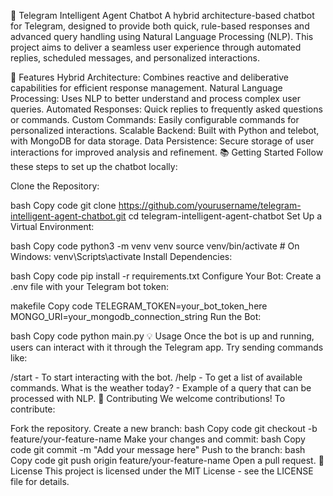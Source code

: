 🤖 Telegram Intelligent Agent Chatbot
A hybrid architecture-based chatbot for Telegram, designed to provide both quick, rule-based responses and advanced query handling using Natural Language Processing (NLP). This project aims to deliver a seamless user experience through automated replies, scheduled messages, and personalized interactions.

🚀 Features
Hybrid Architecture: Combines reactive and deliberative capabilities for efficient response management.
Natural Language Processing: Uses NLP to better understand and process complex user queries.
Automated Responses: Quick replies to frequently asked questions or commands.
Custom Commands: Easily configurable commands for personalized interactions.
Scalable Backend: Built with Python and telebot, with MongoDB for data storage.
Data Persistence: Secure storage of user interactions for improved analysis and refinement.
📚 Getting Started
Follow these steps to set up the chatbot locally:

Clone the Repository:

bash
Copy code
git clone https://github.com/yourusername/telegram-intelligent-agent-chatbot.git
cd telegram-intelligent-agent-chatbot
Set Up a Virtual Environment:

bash
Copy code
python3 -m venv venv
source venv/bin/activate  # On Windows: venv\Scripts\activate
Install Dependencies:

bash
Copy code
pip install -r requirements.txt
Configure Your Bot: Create a .env file with your Telegram bot token:

makefile
Copy code
TELEGRAM_TOKEN=your_bot_token_here
MONGO_URI=your_mongodb_connection_string
Run the Bot:

bash
Copy code
python main.py
💡 Usage
Once the bot is up and running, users can interact with it through the Telegram app. Try sending commands like:

/start - To start interacting with the bot.
/help - To get a list of available commands.
What is the weather today? - Example of a query that can be processed with NLP.
🤝 Contributing
We welcome contributions! To contribute:

Fork the repository.
Create a new branch:
bash
Copy code
git checkout -b feature/your-feature-name
Make your changes and commit:
bash
Copy code
git commit -m "Add your message here"
Push to the branch:
bash
Copy code
git push origin feature/your-feature-name
Open a pull request.
📄 License
This project is licensed under the MIT License - see the LICENSE file for details.

